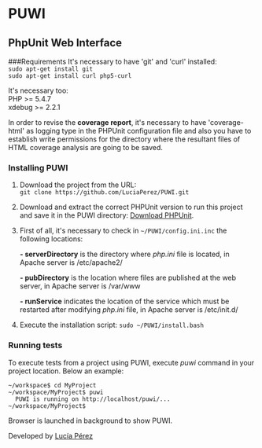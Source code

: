 PUWI
====
PhpUnit Web Interface
---------------------

###Requirements
It's necessary to have 'git' and 'curl' installed:  
	`sudo apt-get install git`  
	`sudo apt-get install curl php5-curl`

It's necessary too:   
	   PHP >= 5.4.7  
	   xdebug >= 2.2.1

In order to revise the **coverage report**, it's necessary to have 'coverage-html' as logging type in the PHPUnit configuration file and also you have to establish write permissions for the directory where the resultant files of HTML coverage analysis are going to be saved.

### Installing PUWI
1. Download the project from the URL:   
  `git clone https://github.com/LuciaPerez/PUWI.git`

2. Download and extract the correct PHPUnit version to run this project and save it in the PUWI directory: [Download PHPUnit](http://luciaperez.github.io/PUWI/).

3. First of all, it's necessary to check in `~/PUWI/config.ini.inc` the following locations:

	 **- serverDirectory** is the directory where *php.ini* file is located, in Apache server is /etc/apache2/

	 **- pubDirectory** is the location where files are published at the web server, in Apache server is /var/www

	 **- runService** indicates the location of the service which must be restarted after modifying *php.ini* file, in Apache server is /etc/init.d/
    
4. Execute the installation script:  `sudo ~/PUWI/install.bash`

### Running tests
To execute tests from a project using PUWI, execute *puwi* command in your project location.
Below an example:
```
~/workspace$ cd MyProject
~/workspace/MyProject$ puwi
  PUWI is running on http://localhost/puwi/...
~/workspace/MyProject$ 
```
Browser is launched in background to show PUWI.


Developed by [Lucía Pérez](http://www.linkedin.com/pub/luc%C3%ADa-p%C3%A9rez-fern%C3%A1ndez/77/9a1/227 "Linkedin: Lucía Pérez")

